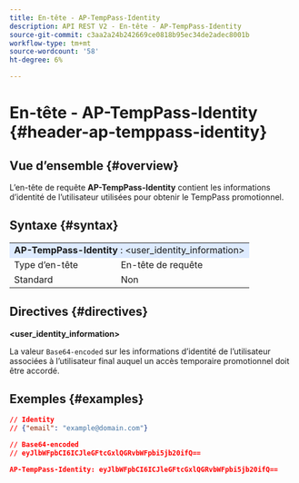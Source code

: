```yaml
---
title: En-tête - AP-TempPass-Identity
description: API REST V2 - En-tête - AP-TempPass-Identity
source-git-commit: c3aa2a24b242669ce0818b95ec34de2adec8001b
workflow-type: tm+mt
source-wordcount: '58'
ht-degree: 6%

---
```



# En-tête - AP-TempPass-Identity {#header-ap-temppass-identity}

## Vue d’ensemble {#overview}

L’en-tête de requête <b>AP-TempPass-Identity</b> contient les informations d’identité de l’utilisateur utilisées pour obtenir le TempPass promotionnel.

## Syntaxe {#syntax}

<table>
   <tr>
      <td style="background-color: #DEEBFF;" colspan="2"><b>AP-TempPass-Identity</b> : &lt;user_identity_information&gt;</td>
   </tr>
   <tr>
      <td>Type d’en-tête</td>
      <td>En-tête de requête</td>
   </tr>
   <tr>
      <td>Standard</td>
      <td>Non</td>
   </tr>
</table>

## Directives {#directives}

<b>&lt;user_identity_information></b>

La valeur `Base64-encoded` sur les informations d’identité de l’utilisateur associées à l’utilisateur final auquel un accès temporaire promotionnel doit être accordé.

## Exemples {#examples}

```JSON
// Identity
// {"email": "example@domain.com"}

// Base64-encoded
// eyJlbWFpbCI6ICJleGFtcGxlQGRvbWFpbi5jb20ifQ==

AP-TempPass-Identity: eyJlbWFpbCI6ICJleGFtcGxlQGRvbWFpbi5jb20ifQ==
```
